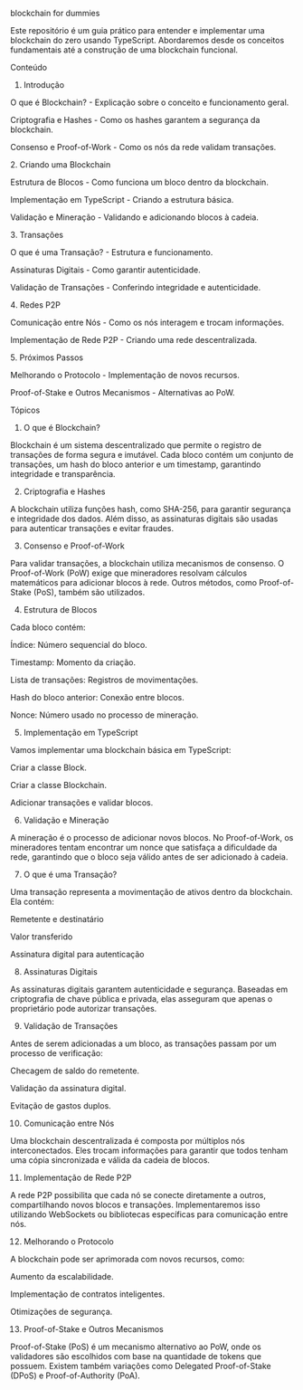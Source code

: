 blockchain for dummies

Este repositório é um guia prático para entender e implementar uma blockchain do zero usando TypeScript. Abordaremos desde os conceitos fundamentais até a construção de uma blockchain funcional.

Conteúdo

1. Introdução

O que é Blockchain? - Explicação sobre o conceito e funcionamento geral.

Criptografia e Hashes - Como os hashes garantem a segurança da blockchain.

Consenso e Proof-of-Work - Como os nós da rede validam transações.

2️. Criando uma Blockchain

Estrutura de Blocos - Como funciona um bloco dentro da blockchain.

Implementação em TypeScript - Criando a estrutura básica.

Validação e Mineração - Validando e adicionando blocos à cadeia.

3️. Transações

O que é uma Transação? - Estrutura e funcionamento.

Assinaturas Digitais - Como garantir autenticidade.

Validação de Transações - Conferindo integridade e autenticidade.

4️. Redes P2P

Comunicação entre Nós - Como os nós interagem e trocam informações.

Implementação de Rede P2P - Criando uma rede descentralizada.

5️. Próximos Passos

Melhorando o Protocolo - Implementação de novos recursos.

Proof-of-Stake e Outros Mecanismos - Alternativas ao PoW.

Tópicos

1. O que é Blockchain?

Blockchain é um sistema descentralizado que permite o registro de transações de forma segura e imutável. Cada bloco contém um conjunto de transações, um hash do bloco anterior e um timestamp, garantindo integridade e transparência.

2. Criptografia e Hashes

A blockchain utiliza funções hash, como SHA-256, para garantir segurança e integridade dos dados. Além disso, as assinaturas digitais são usadas para autenticar transações e evitar fraudes.

3. Consenso e Proof-of-Work

Para validar transações, a blockchain utiliza mecanismos de consenso. O Proof-of-Work (PoW) exige que mineradores resolvam cálculos matemáticos para adicionar blocos à rede. Outros métodos, como Proof-of-Stake (PoS), também são utilizados.

4. Estrutura de Blocos

Cada bloco contém:

Índice: Número sequencial do bloco.

Timestamp: Momento da criação.

Lista de transações: Registros de movimentações.

Hash do bloco anterior: Conexão entre blocos.

Nonce: Número usado no processo de mineração.

5. Implementação em TypeScript

Vamos implementar uma blockchain básica em TypeScript:

Criar a classe Block.

Criar a classe Blockchain.

Adicionar transações e validar blocos.

6. Validação e Mineração

A mineração é o processo de adicionar novos blocos. No Proof-of-Work, os mineradores tentam encontrar um nonce que satisfaça a dificuldade da rede, garantindo que o bloco seja válido antes de ser adicionado à cadeia.

7. O que é uma Transação?

Uma transação representa a movimentação de ativos dentro da blockchain. Ela contém:

Remetente e destinatário

Valor transferido

Assinatura digital para autenticação

8. Assinaturas Digitais

As assinaturas digitais garantem autenticidade e segurança. Baseadas em criptografia de chave pública e privada, elas asseguram que apenas o proprietário pode autorizar transações.

9. Validação de Transações

Antes de serem adicionadas a um bloco, as transações passam por um processo de verificação:

Checagem de saldo do remetente.

Validação da assinatura digital.

Evitação de gastos duplos.

10. Comunicação entre Nós

Uma blockchain descentralizada é composta por múltiplos nós interconectados. Eles trocam informações para garantir que todos tenham uma cópia sincronizada e válida da cadeia de blocos.

11. Implementação de Rede P2P

A rede P2P possibilita que cada nó se conecte diretamente a outros, compartilhando novos blocos e transações. Implementaremos isso utilizando WebSockets ou bibliotecas específicas para comunicação entre nós.

12. Melhorando o Protocolo

A blockchain pode ser aprimorada com novos recursos, como:

Aumento da escalabilidade.

Implementação de contratos inteligentes.

Otimizações de segurança.

13. Proof-of-Stake e Outros Mecanismos

Proof-of-Stake (PoS) é um mecanismo alternativo ao PoW, onde os validadores são escolhidos com base na quantidade de tokens que possuem. Existem também variações como Delegated Proof-of-Stake (DPoS) e Proof-of-Authority (PoA).
